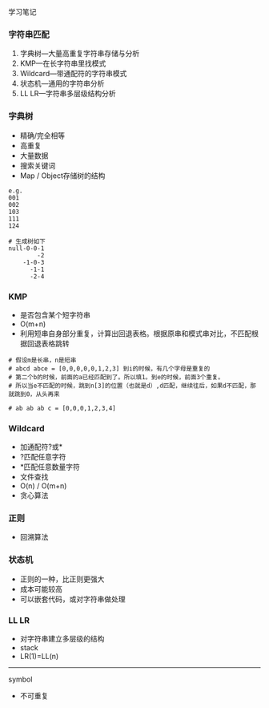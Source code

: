 学习笔记
### 字符串匹配
1. 字典树—大量高重复字符串存储与分析
2. KMP—在长字符串里找模式
3. Wildcard—带通配符的字符串模式
4. 状态机—通用的字符串分析
5. LL LR—字符串多层级结构分析

### 字典树
- 精确/完全相等
- 高重复
- 大量数据
- 搜索关键词
- Map / Object存储树的结构
```
e.g.
001
002
103
111
124

# 生成树如下
null-0-0-1
        -2
	-1-0-3
	  -1-1
	  -2-4
```

### KMP
- 是否包含某个短字符串
- O(m+n)
- 利用短串自身部分重复，计算出回退表格。根据原串和模式串对比，不匹配根据回退表格跳转
```
# 假设m是长串，n是短串
# abcd abce = [0,0,0,0,0,1,2,3] 到i的时候，有几个字母是重复的
# 第二个b的时候，前面的a已经匹配到了。所以填1。到e的时候，前面3个重复。
# 所以当e不匹配的时候，跳到n[3]的位置（也就是d）,d匹配，继续往后，如果d不匹配，那就跳到0，从头再来

# ab ab ab c = [0,0,0,1,2,3,4]
```

### Wildcard
- 加通配符?或*
- ?匹配任意字符
- *匹配任意数量字符
- 文件查找
- O(n) / O(m+n)
- 贪心算法

### 正则
- 回溯算法

### 状态机
- 正则的一种，比正则更强大
- 成本可能较高
- 可以嵌套代码，或对字符串做处理

### LL LR
- 对字符串建立多层级的结构
- stack
- LR(1)=LL(n)

------

symbol
- 不可重复
